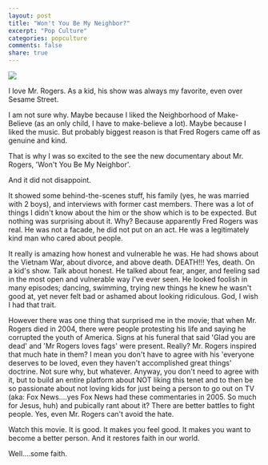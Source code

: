 ```yaml
---
layout: post
title: "Won't You Be My Neighbor?"
excerpt: "Pop Culture"
categories: popculture
comments: false
share: true
---
```


![](https://i2.wp.com/saportareport.com/wp-content/uploads/2018/06/BeMyNeighbor_775x515.jpg?ssl=1)





I love Mr. Rogers. As a kid, his show was always my favorite, even over Sesame Street.


I am not sure why. Maybe because I liked the Neighborhood of Make-Believe (as an only child, I have to make-believe a lot). Maybe because I liked the music. But probably biggest reason is that Fred Rogers came off as genuine and kind.


That is why I was so excited to the see the new documentary about Mr. Rogers, 'Won't You Be My Neighbor'.


And it did not disappoint.



It showed some behind-the-scenes stuff, his family (yes, he was married with 2 boys), and interviews with former cast members. There was a lot of things I didn't know about the him or the show which is to be expected. But nothing was surprising about it. Why? Because apparently Fred Rogers was real. He was not a facade, he did not put on an act. He was a legitimately kind man who cared about people.


It really is amazing how honest and vulnerable he was. He had shows about the Vietnam War, about divorce, and above death. DEATH!!! Yes, death. On a kid's show. Talk about honest. He talked about fear, anger, and feeling sad in the most open and vulnerable way I've ever seen. He looked foolish in many episodes; dancing, swimming, trying new things he knew he wasn't good at, yet never felt bad or ashamed about looking ridiculous. God, I wish I had that trait.



However there was one thing that surprised me in the movie; that when Mr. Rogers died in 2004, there were people protesting his life and saying he corrupted  the youth of America. Signs at his funeral that said 'Glad you are dead' and 'Mr Rogers loves fags' were present. Really? Mr. Rogers inspired that much hate in them? I mean you don't have to agree with his 'everyone deserves to be loved, even they haven't accomplished great things' doctrine. Not sure why, but whatever. Anyway, you don't need to agree with it, but to build an entire platform about NOT liking this tenet and to then be so passionate about not loving kids for just being a person to go out on TV (aka: Fox News....yes Fox News had these commentaries in 2005. So much for Jesus, huh) and pubically rant about it? There are better battles to fight people. Yes, even Mr. Rogers can't avoid the hate.



Watch this movie. It is good. It makes you feel good. It makes you want to become a better person. And it restores faith in our world.


Well....some faith. 



